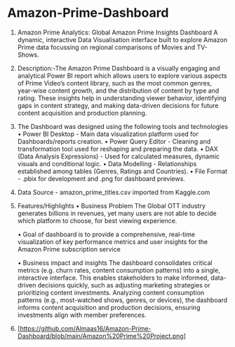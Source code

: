 # Amazon-Prime-Dashboard
1. Amazon Prime Analytics: Global Amazon Prime Insights Dashboard
 A dynamic, interactive Data Visualisation interface built to explore Amazon Prime data focussing on regional comparisons of Movies and TV-Shows.

2. Description:-The Amazon Prime Dashboard is a visually engaging and analytical Power BI report which allows users to explore various aspects of Prime Video’s content library, such as the most common genres, year-wise content growth, and the distribution of content by type and rating. These insights help in understanding viewer behavior, identifying gaps in content strategy, and making data-driven decisions for future content acquisition and production planning.

  
3. The Dashboard was designed using the following tools and technologies
   • Power BI Desktop - Main data visualization platform used for Dashboards/reports creation.
   • Power Query Editor - Cleaning and transformation tool used for reshaping and preparing the data.
   • DAX (Data Analysis Expressions) - Used for calculated measures, dynamic visuals and conditional logic.
   • Data Modelling - Relationships established among tables (Genres, Ratings and Countries).
   • File Format - .pbix for development and .png for dashboard previews.

4. Data Source - amazon_prime_titles.csv imported from Kaggle.com

5. Features/Highlights
   • Business Problem
The Global OTT industry generates billions in revenues, yet many users are not able to decide which platform to choose, for best viewing experience.

    • Goal of dashboard is to provide a comprehensive, real-time visualization of key performance metrics and user insights 
    for the Amazon Prime subscription service

    • Business impact and insights 
    The dashboard consolidates critical metrics (e.g. churn rates, content consumption patterns) into a single, interactive 
    interface. This enables stakeholders to make informed, data-driven decisions quickly, such as adjusting marketing 
    strategies or prioritizing content investments.
    Analyzing content consumption patterns (e.g., most-watched shows, genres, or devices), the dashboard informs content 
    acquisition and production decisions, ensuring investments align with member preferences.

6.  [https://github.com/Almaas16/Amazon-Prime-Dashboard/blob/main/Amazon%20Prime%20Project.png]
   
  
